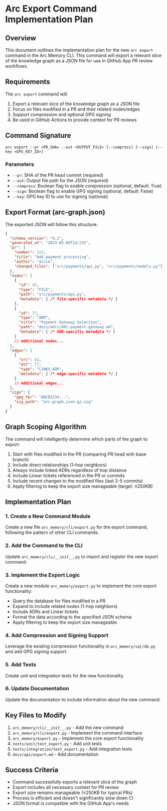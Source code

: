 # Arc Export Command Implementation Plan

## Overview

This document outlines the implementation plan for the new `arc export` command in the Arc Memory CLI. This command will export a relevant slice of the knowledge graph as a JSON file for use in GitHub App PR review workflows.

## Requirements

The `arc export` command will:

1. Export a relevant slice of the knowledge graph as a JSON file
2. Focus on files modified in a PR and their related nodes/edges
3. Support compression and optional GPG signing
4. Be used in GitHub Actions to provide context for PR reviews

## Command Signature

```
arc export --pr <PR_SHA> --out <OUTPUT_FILE> [--compress] [--sign] [--key <GPG_KEY_ID>]
```

### Parameters

- `--pr`: SHA of the PR head commit (required)
- `--out`: Output file path for the JSON (required)
- `--compress`: Boolean flag to enable compression (optional, default: True)
- `--sign`: Boolean flag to enable GPG signing (optional, default: False)
- `--key`: GPG key ID to use for signing (optional)

## Export Format (arc-graph.json)

The exported JSON will follow this structure:

```json
{
  "schema_version": "0.2",
  "generated_at": "2023-05-08T14:23Z",
  "pr": {
    "number": 123,
    "title": "Add payment processing",
    "author": "alice",
    "changed_files": ["src/payments/api.py", "src/payments/models.py"]
  },
  "nodes": [
    {
      "id": 42,
      "type": "FILE",
      "path": "src/payments/api.py",
      "metadata": { /* file-specific metadata */ }
    },
    {
      "id": 77,
      "type": "ADR",
      "title": "Payment Gateway Selection",
      "path": "docs/adrs/001-payment-gateway.md",
      "metadata": { /* ADR-specific metadata */ }
    }
    // Additional nodes...
  ],
  "edges": [
    {
      "src": 42,
      "dst": 77,
      "type": "LINKS_ADR",
      "metadata": { /* edge-specific metadata */ }
    }
    // Additional edges...
  ],
  "sign": {
    "gpg_fpr": "ABCD1234...",
    "sig_path": "arc-graph.json.gz.sig"
  }
}
```

## Graph Scoping Algorithm

The command will intelligently determine which parts of the graph to export:

1. Start with files modified in the PR (comparing PR head with base branch)
2. Include direct relationships (1-hop neighbors)
3. Always include linked ADRs regardless of hop distance
4. Include Linear tickets referenced in the PR or commits
5. Include recent changes to the modified files (last 3-5 commits)
6. Apply filtering to keep the export size manageable (target: ≤250KB)

## Implementation Plan

### 1. Create a New Command Module

Create a new file `arc_memory/cli/export.py` for the export command, following the pattern of other CLI commands.

### 2. Add the Command to the CLI

Update `arc_memory/cli/__init__.py` to import and register the new export command.

### 3. Implement the Export Logic

Create a new module `arc_memory/export.py` to implement the core export functionality:

- Query the database for files modified in a PR
- Expand to include related nodes (1-hop neighbors)
- Include ADRs and Linear tickets
- Format the data according to the specified JSON schema
- Apply filtering to keep the export size manageable

### 4. Add Compression and Signing Support

Leverage the existing compression functionality in `arc_memory/sql/db.py` and add GPG signing support.

### 5. Add Tests

Create unit and integration tests for the new functionality.

### 6. Update Documentation

Update the documentation to include information about the new command.

## Key Files to Modify

1. `arc_memory/cli/__init__.py` - Add the new command
2. `arc_memory/cli/export.py` - Implement the command interface
3. `arc_memory/export.py` - Implement the core export functionality
4. `tests/unit/test_export.py` - Add unit tests
5. `tests/integration/test_export.py` - Add integration tests
6. `docs/api/export.md` - Add documentation

## Success Criteria

- Command successfully exports a relevant slice of the graph
- Export includes all necessary context for PR review
- Export size remains manageable (≤250KB for typical PRs)
- Process is efficient and doesn't significantly slow down CI
- JSON format is compatible with the GitHub App's needs
